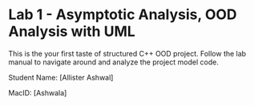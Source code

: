 # Lab 1 - Asymptotic Analysis, OOD Analysis with UML

This is the your first taste of structured C++ OOD project.  Follow the lab manual to navigate around and analyze the project model code.

Student Name: [Allister Ashwal]

MacID: [Ashwala]
